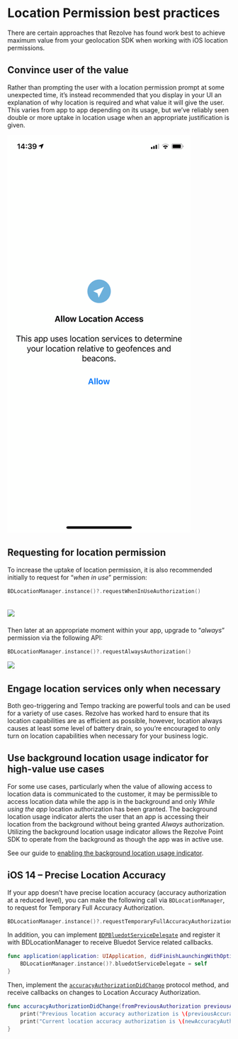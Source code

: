 Location Permission best practices
========================================

There are certain approaches that Rezolve has found work best to achieve maximum value from your geolocation SDK when working with iOS location permissions.

Convince user of the value
--------------------------

Rather than prompting the user with a location permission prompt at some unexpected time, it’s instead recommended that you display in your UI an explanation of why location is required and what value it will give the user. This varies from app to app depending on its usage, but we’ve reliably seen double or more uptake in location usage when an appropriate justification is given.

![](../../assets/iOS-Location-Permission-onboarding.png)

Requesting for location permission
----------------------------------

To increase the uptake of location permission, it is also recommended initially to request for “_when in use_” permission:

```swift
BDLocationManager.instance()?.requestWhenInUseAuthorization()
```

![](../../assets/iPhone_11_Pro_Max_–_14_2.jpg)
------------------------------------------------------------------------------------

Then later at an appropriate moment within your app, upgrade to “_always_” permission via the following API:

```swift
BDLocationManager.instance()?.requestAlwaysAuthorization()
```

![](../../assets/iPhone_11_Pro_Max_–_14_2-1.jpg)

Engage location services only when necessary
--------------------------------------------

Both geo-triggering and Tempo tracking are powerful tools and can be used for a variety of use cases. Rezolve has worked hard to ensure that its location capabilities are as efficient as possible, however, location always causes at least some level of battery drain, so you’re encouraged to only turn on location capabilities when necessary for your business logic.

Use background location usage indicator for high-value use cases
----------------------------------------------------------------

For some use cases, particularly when the value of allowing access to location data is communicated to the customer, it may be permissible to access location data while the app is in the background and only _While using the app_ location authorization has been granted. The background location usage indicator alerts the user that an app is accessing their location from the background without being granted _Always_ authorization. Utilizing the background location usage indicator allows the Rezolve Point SDK to operate from the background as though the app was in active use.

See our guide to [enabling the background location usage indicator](./Features/Blue%20bar.md).

iOS 14 – Precise Location Accuracy
----------------------------------

If your app doesn’t have precise location accuracy (accuracy authorization at a reduced level), you can make the following call via `BDLocationManager`, to request for Temporary Full Accuracy Authorization.

```swift
BDLocationManager.instance()?.requestTemporaryFullAccuracyAuthorization(withPurposeKey: "Your Purpose Key")
```

In addition, you can implement [`BDPBluedotServiceDelegate`](https://ios-docs.bluedot.io/Protocols/BDPBluedotServiceDelegate.html) and register it with BDLocationManager to receive Bluedot Service related callbacks.

```swift
func application(application: UIApplication, didFinishLaunchingWithOptions launchOptions: [NSObject: AnyObject]?) -> Bool {
    BDLocationManager.instance()?.bluedotServiceDelegate = self
}
```

Then, implement the [`accuracyAuthorizationDidChange`](https://ios-docs.bluedot.io/Protocols/BDPBluedotServiceDelegate.html#/c:objc(pl)BDPBluedotServiceDelegate(im)accuracyAuthorizationDidChangeFromPreviousAuthorization:toNewAuthorization:) protocol method, and receive callbacks on changes to Location Accuracy Authorization.

```swift
func accuracyAuthorizationDidChange(fromPreviousAuthorization previousAccuracyAuthorization: CLAccuracyAuthorization, toNewAuthorization newAccuracyAuthorization: CLAccuracyAuthorization) {
    print("Previous location accuracy authorization is \(previousAccuracyAuthorization)")
    print("Current location accuracy authorization is \(newAccuracyAuthorization)") 
}
```